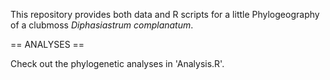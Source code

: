 This repository provides both data and R scripts for a little Phylogeography of a clubmoss *Diphasiastrum complanatum*.

== ANALYSES ==

Check out the phylogenetic analyses in 'Analysis.R'.


